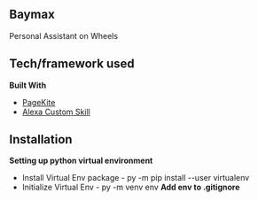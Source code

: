 ## Baymax
Personal Assistant on Wheels

## Tech/framework used
<b>Built With</b>
- [PageKite](http://pagekite.net/)
- [Alexa Custom Skill](https://developer.amazon.com/en-US/alexa)

## Installation
<b> Setting up python virtual environment </b>
- Install Virtual Env package
      - py -m pip install --user virtualenv
- Initialize Virtual Env
      - py -m venv env
<b> Add env to .gitignore </b>     
      

